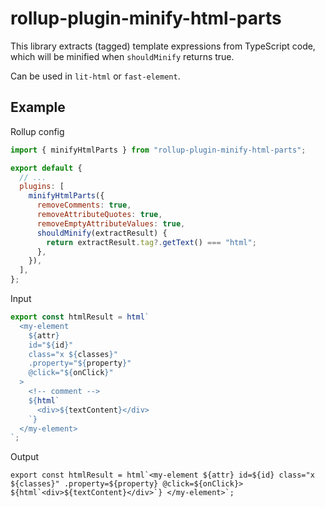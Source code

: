 # rollup-plugin-minify-html-parts

This library extracts (tagged) template expressions from TypeScript code, which will be minified when `shouldMinify` returns true.

Can be used in `lit-html` or `fast-element`.

## Example

Rollup config

```js
import { minifyHtmlParts } from "rollup-plugin-minify-html-parts";

export default {
  // ...
  plugins: [
    minifyHtmlParts({
      removeComments: true,
      removeAttributeQuotes: true,
      removeEmptyAttributeValues: true,
      shouldMinify(extractResult) {
        return extractResult.tag?.getText() === "html";
      },
    }),
  ],
};
```

Input

```js
export const htmlResult = html`
  <my-element
    ${attr}
    id="${id}"
    class="x ${classes}"
    .property="${property}"
    @click="${onClick}"
  >
    <!-- comment -->
    ${html`
      <div>${textContent}</div>
    `}
  </my-element>
`;
```

Output

```plain
export const htmlResult = html`<my-element ${attr} id=${id} class="x ${classes}" .property=${property} @click=${onClick}> ${html`<div>${textContent}</div>`} </my-element>`;
```
